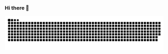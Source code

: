 ### Hi there 👋
<img  src="https://github.com/1999AZZAR/1999AZZAR/blob/main/resources/img/grid-snake.svg"
       alt="snake" />
<!--
**DmytroFedin/DmytroFedin** is a ✨ _special_ ✨ repository because its `README.md` (this file) appears on your GitHub profile.

Here are some ideas to get you started:

- 🔭 I’m currently working on ...
- 🌱 I’m currently learning ...
- 👯 I’m looking to collaborate on ...
- 🤔 I’m looking for help with ...
- 💬 Ask me about ...
- 📫 How to reach me: ...
- 😄 Pronouns: ...
- ⚡ Fun fact: ...
-->
